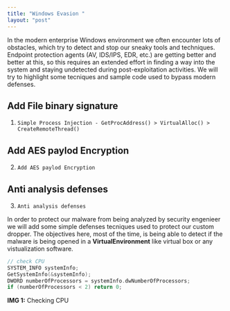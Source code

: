 ```yaml
---
title: "Windows Evasion " 
layout: "post"
---
```


In the modern enterprise Windows  environment we often encounter lots of obstacles, which try to detect and stop our sneaky tools and techniques. Endpoint protection agents (AV, IDS/IPS, EDR, etc.) are getting better and better at this, so this requires an extended effort in finding a way into the system and staying undetected during post-exploitation activities.
We will try to highlight some tecniques and sample code used to bypass modern defenses. 









 






## Add File binary signature

1) `Simple Process Injection - GetProcAddress() > VirtualAlloc() > CreateRemoteThread()`


## Add AES paylod Encryption

2) `Add AES paylod Encryption`



## Anti analysis defenses

3) `Anti analysis defenses`

In order to protect our malware from being analyzed by security engenieer we will add some simple defenses tecniques used to protect our custom dropper. The objectives here, most of the time, is being able to detect if the malware is being opened in a __VirtualEnvironment__ like virtual box or any vistualization software. 

```cpp
// check CPU
SYSTEM_INFO systemInfo;
GetSystemInfo(&systemInfo);
DWORD numberOfProcessors = systemInfo.dwNumberOfProcessors;
if (numberOfProcessors < 2) return 0;
```
__IMG 1:__ Checking CPU




